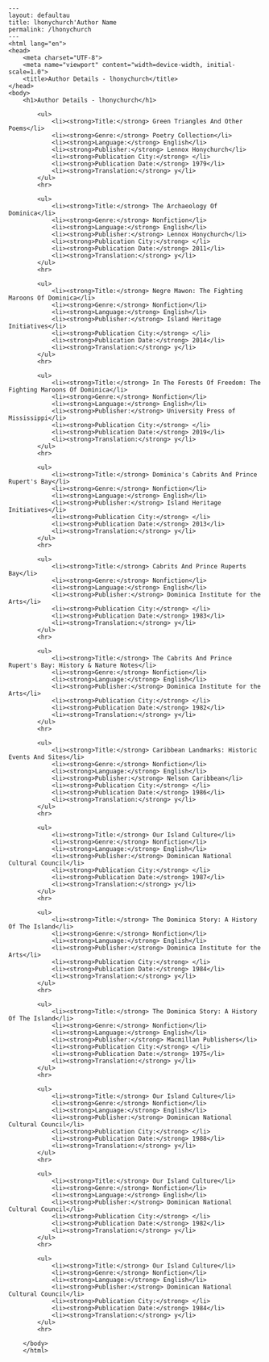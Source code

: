 
    ---
    layout: defaultau
    title: lhonychurch'Author Name 
    permalink: /lhonychurch
    ---
    <html lang="en">
    <head>
        <meta charset="UTF-8">
        <meta name="viewport" content="width=device-width, initial-scale=1.0">
        <title>Author Details - lhonychurch</title>
    </head>
    <body>
        <h1>Author Details - lhonychurch</h1>
        
            <ul>
                <li><strong>Title:</strong> Green Triangles And Other Poems</li>
                <li><strong>Genre:</strong> Poetry Collection</li>
                <li><strong>Language:</strong> English</li>
                <li><strong>Publisher:</strong> Lennox Honychurch</li>
                <li><strong>Publication City:</strong> </li>
                <li><strong>Publication Date:</strong> 1979</li>
                <li><strong>Translation:</strong> y</li>
            </ul>
            <hr>
            
            <ul>
                <li><strong>Title:</strong> The Archaeology Of Dominica</li>
                <li><strong>Genre:</strong> Nonfiction</li>
                <li><strong>Language:</strong> English</li>
                <li><strong>Publisher:</strong> Lennox Honychurch</li>
                <li><strong>Publication City:</strong> </li>
                <li><strong>Publication Date:</strong> 2011</li>
                <li><strong>Translation:</strong> y</li>
            </ul>
            <hr>
            
            <ul>
                <li><strong>Title:</strong> Negre Mawon: The Fighting Maroons Of Dominica</li>
                <li><strong>Genre:</strong> Nonfiction</li>
                <li><strong>Language:</strong> English</li>
                <li><strong>Publisher:</strong> Island Heritage Initiatives</li>
                <li><strong>Publication City:</strong> </li>
                <li><strong>Publication Date:</strong> 2014</li>
                <li><strong>Translation:</strong> y</li>
            </ul>
            <hr>
            
            <ul>
                <li><strong>Title:</strong> In The Forests Of Freedom: The Fighting Maroons Of Dominica</li>
                <li><strong>Genre:</strong> Nonfiction</li>
                <li><strong>Language:</strong> English</li>
                <li><strong>Publisher:</strong> University Press of Mississippi</li>
                <li><strong>Publication City:</strong> </li>
                <li><strong>Publication Date:</strong> 2019</li>
                <li><strong>Translation:</strong> y</li>
            </ul>
            <hr>
            
            <ul>
                <li><strong>Title:</strong> Dominica's Cabrits And Prince Rupert's Bay</li>
                <li><strong>Genre:</strong> Nonfiction</li>
                <li><strong>Language:</strong> English</li>
                <li><strong>Publisher:</strong> Island Heritage Initiatives</li>
                <li><strong>Publication City:</strong> </li>
                <li><strong>Publication Date:</strong> 2013</li>
                <li><strong>Translation:</strong> y</li>
            </ul>
            <hr>
            
            <ul>
                <li><strong>Title:</strong> Cabrits And Prince Ruperts Bay</li>
                <li><strong>Genre:</strong> Nonfiction</li>
                <li><strong>Language:</strong> English</li>
                <li><strong>Publisher:</strong> Dominica Institute for the Arts</li>
                <li><strong>Publication City:</strong> </li>
                <li><strong>Publication Date:</strong> 1983</li>
                <li><strong>Translation:</strong> y</li>
            </ul>
            <hr>
            
            <ul>
                <li><strong>Title:</strong> The Cabrits And Prince Rupert's Bay: History & Nature Notes</li>
                <li><strong>Genre:</strong> Nonfiction</li>
                <li><strong>Language:</strong> English</li>
                <li><strong>Publisher:</strong> Dominica Institute for the Arts</li>
                <li><strong>Publication City:</strong> </li>
                <li><strong>Publication Date:</strong> 1982</li>
                <li><strong>Translation:</strong> y</li>
            </ul>
            <hr>
            
            <ul>
                <li><strong>Title:</strong> Caribbean Landmarks: Historic Events And Sites</li>
                <li><strong>Genre:</strong> Nonfiction</li>
                <li><strong>Language:</strong> English</li>
                <li><strong>Publisher:</strong> Nelson Caribbean</li>
                <li><strong>Publication City:</strong> </li>
                <li><strong>Publication Date:</strong> 1986</li>
                <li><strong>Translation:</strong> y</li>
            </ul>
            <hr>
            
            <ul>
                <li><strong>Title:</strong> Our Island Culture</li>
                <li><strong>Genre:</strong> Nonfiction</li>
                <li><strong>Language:</strong> English</li>
                <li><strong>Publisher:</strong> Dominican National Cultural Council</li>
                <li><strong>Publication City:</strong> </li>
                <li><strong>Publication Date:</strong> 1987</li>
                <li><strong>Translation:</strong> y</li>
            </ul>
            <hr>
            
            <ul>
                <li><strong>Title:</strong> The Dominica Story: A History Of The Island</li>
                <li><strong>Genre:</strong> Nonfiction</li>
                <li><strong>Language:</strong> English</li>
                <li><strong>Publisher:</strong> Dominica Institute for the Arts</li>
                <li><strong>Publication City:</strong> </li>
                <li><strong>Publication Date:</strong> 1984</li>
                <li><strong>Translation:</strong> y</li>
            </ul>
            <hr>
            
            <ul>
                <li><strong>Title:</strong> The Dominica Story: A History Of The Island</li>
                <li><strong>Genre:</strong> Nonfiction</li>
                <li><strong>Language:</strong> English</li>
                <li><strong>Publisher:</strong> Macmillan Publishers</li>
                <li><strong>Publication City:</strong> </li>
                <li><strong>Publication Date:</strong> 1975</li>
                <li><strong>Translation:</strong> y</li>
            </ul>
            <hr>
            
            <ul>
                <li><strong>Title:</strong> Our Island Culture</li>
                <li><strong>Genre:</strong> Nonfiction</li>
                <li><strong>Language:</strong> English</li>
                <li><strong>Publisher:</strong> Dominican National Cultural Council</li>
                <li><strong>Publication City:</strong> </li>
                <li><strong>Publication Date:</strong> 1988</li>
                <li><strong>Translation:</strong> y</li>
            </ul>
            <hr>
            
            <ul>
                <li><strong>Title:</strong> Our Island Culture</li>
                <li><strong>Genre:</strong> Nonfiction</li>
                <li><strong>Language:</strong> English</li>
                <li><strong>Publisher:</strong> Dominican National Cultural Council</li>
                <li><strong>Publication City:</strong> </li>
                <li><strong>Publication Date:</strong> 1982</li>
                <li><strong>Translation:</strong> y</li>
            </ul>
            <hr>
            
            <ul>
                <li><strong>Title:</strong> Our Island Culture</li>
                <li><strong>Genre:</strong> Nonfiction</li>
                <li><strong>Language:</strong> English</li>
                <li><strong>Publisher:</strong> Dominican National Cultural Council</li>
                <li><strong>Publication City:</strong> </li>
                <li><strong>Publication Date:</strong> 1984</li>
                <li><strong>Translation:</strong> y</li>
            </ul>
            <hr>
            
        </body>
        </html>
        